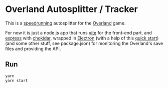# Overland Autosplitter / Tracker

This is a [speedrunning](https://www.speedrun.com/overland/#Any) autosplitter for the [Overland](https://overland-game.com/) game.

For now it is just a node.js app that runs [vite](https://vitejs.dev) for the front-end part, and [express](https://expressjs.com/) with [chokidar](https://github.com/paulmillr/chokidar), wrapped in [Electron](https://www.electronjs.org/) (with a help of this [quick start](https://github.com/electron/electron-quick-start-typescript)) (and some other stuff, see package.json) for monitoring the Overland's save files and providing the API.

## Run

```sh
yarn
yarn start
```
